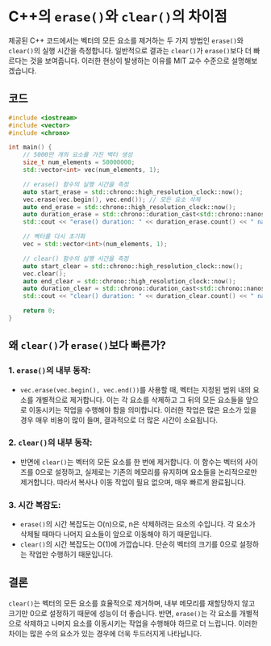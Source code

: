 
# C++의 `erase()`와 `clear()`의 차이점

제공된 C++ 코드에서는 벡터의 모든 요소를 제거하는 두 가지 방법인 `erase()`와 `clear()`의 실행 시간을 측정합니다. 일반적으로 결과는 `clear()`가 `erase()`보다 더 빠르다는 것을 보여줍니다. 이러한 현상이 발생하는 이유를 MIT 교수 수준으로 설명해보겠습니다.

## 코드

```cpp
#include <iostream>
#include <vector>
#include <chrono>

int main() {
    // 5000만 개의 요소를 가진 벡터 생성
    size_t num_elements = 50000000;
    std::vector<int> vec(num_elements, 1);

    // erase() 함수의 실행 시간을 측정
    auto start_erase = std::chrono::high_resolution_clock::now();
    vec.erase(vec.begin(), vec.end()); // 모든 요소 삭제
    auto end_erase = std::chrono::high_resolution_clock::now();
    auto duration_erase = std::chrono::duration_cast<std::chrono::nanoseconds>(end_erase - start_erase);
    std::cout << "erase() duration: " << duration_erase.count() << " nanoseconds" << std::endl;

    // 벡터를 다시 초기화
    vec = std::vector<int>(num_elements, 1);

    // clear() 함수의 실행 시간을 측정
    auto start_clear = std::chrono::high_resolution_clock::now();
    vec.clear();
    auto end_clear = std::chrono::high_resolution_clock::now();
    auto duration_clear = std::chrono::duration_cast<std::chrono::nanoseconds>(end_clear - start_clear);
    std::cout << "clear() duration: " << duration_clear.count() << " nanoseconds" << std::endl;

    return 0;
}
```

## 왜 `clear()`가 `erase()`보다 빠른가?

### 1. **`erase()`의 내부 동작**:
   - `vec.erase(vec.begin(), vec.end())`를 사용할 때, 벡터는 지정된 범위 내의 요소를 개별적으로 제거합니다. 이는 각 요소를 삭제하고 그 뒤의 모든 요소들을 앞으로 이동시키는 작업을 수행해야 함을 의미합니다. 이러한 작업은 많은 요소가 있을 경우 매우 비용이 많이 들며, 결과적으로 더 많은 시간이 소요됩니다.
   
### 2. **`clear()`의 내부 동작**:
   - 반면에 `clear()`는 벡터의 모든 요소를 한 번에 제거합니다. 이 함수는 벡터의 사이즈를 0으로 설정하고, 실제로는 기존의 메모리를 유지하며 요소들을 논리적으로만 제거합니다. 따라서 복사나 이동 작업이 필요 없으며, 매우 빠르게 완료됩니다.

### 3. **시간 복잡도**:
   - `erase()`의 시간 복잡도는 O(n)으로, n은 삭제하려는 요소의 수입니다. 각 요소가 삭제될 때마다 나머지 요소들이 앞으로 이동해야 하기 때문입니다. 
   - `clear()`의 시간 복잡도는 O(1)에 가깝습니다. 단순히 벡터의 크기를 0으로 설정하는 작업만 수행하기 때문입니다.

## 결론

`clear()`는 벡터의 모든 요소를 효율적으로 제거하며, 내부 메모리를 재할당하지 않고 크기만 0으로 설정하기 때문에 성능이 더 좋습니다. 반면, `erase()`는 각 요소를 개별적으로 삭제하고 나머지 요소를 이동시키는 작업을 수행해야 하므로 더 느립니다. 이러한 차이는 많은 수의 요소가 있는 경우에 더욱 두드러지게 나타납니다.
